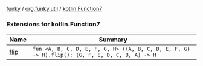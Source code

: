 [funky](../../index.md) / [org.funky.util](../index.md) / [kotlin.Function7](.)

### Extensions for kotlin.Function7

| Name | Summary |
|---|---|
| [flip](flip.md) | `fun <A, B, C, D, E, F, G, H> ((A, B, C, D, E, F, G) -> H).flip(): (G, F, E, D, C, B, A) -> H` |
